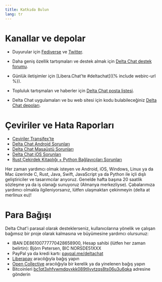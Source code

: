 ```yaml
---
title: Katkıda Bulun
lang: tr
---
```


# Kanallar ve depolar

- Duyurular için [Fediverse](https://chaos.social/web/@delta) ve
  [Twitter](https://twitter.com/delta_chat).

- Daha geniş özellik tartışmaları ve destek almak için
  [Delta Chat destek forumu](https://support.delta.chat).

- Günlük iletişimler için [Libera.Chat'te #deltachat]({% include webirc-url %}).

- Topluluk tartışmaları ve haberler için
  [Delta Chat 
  posta listesi](https://lists.codespeak.net/postorius/lists/delta.codespeak.net/).

- Delta Chat uygulamaları ve bu web sitesi için 
  kodu bulabileceğiniz [Delta Chat depoları](https://github.com/deltachat/).

# Çeviriler ve Hata Raporları 

- [Çeviriler Transifex'te](https://www.transifex.com/delta-chat/public/)
- [Delta Chat Android Sorunları](https://github.com/deltachat/deltachat-android/issues)
- [Delta Chat Masaüstü Sorunları](https://github.com/deltachat/deltachat-desktop/issues)
- [Delta Chat iOS Sorunları](https://github.com/deltachat/deltachat-ios/issues)
- [Rust Çekirdek Kitaplığı + Python Bağlayıcıları Sorunları](https://github.com/deltachat/deltachat-core-rust/issues)

Her zaman yardımcı olmak isteyen ve Android, iOS, Windows, Linux ya da Mac üzerinde C, Rust, Java, Swift, JavaScript ya da Python ile içli dışlı 
geliştiriciler ve tasarımcılar arıyoruz.
Genelde hafta başına 20 saatlik sözleşme ya da iş olanağı sunuyoruz (Almanya merkezliyse). 
Çabalarımıza yardımcı olmakla ilgileniyorsanız, lütfen ulaşmaktan çekinmeyin (delta at merlinux eu)!


# Para Bağışı 

Delta Chat'i parasal olarak desteklerseniz, kullanıcılarına yönelik ve çalışan bağımsız bir proje olarak kalmasına ve büyümesine yardımcı olursunuz: 

- IBAN DE86100777770428658900, Hesap sahibi (lütfen her zaman belirtin): Björn Petersen, BIC NORSDE51XXX
- PayPal ya da kredi kartı: [paypal.me/deltachat](https://paypal.me/deltachat/20)
- [Liberapay](https://liberapay.com/delta.chat/) aracılığıyla bağış yapın
- [Open Collective](https://opencollective.com/delta-chat/donate) aracılığıyla bir kerelik ya da yinelenen bağış yapın
- Bitcoinleri [bc1qt3xhfvwmdqvxkk089tllvvtzqs8ts06u3u6qka](bitcoin:bc1qt3xhfvwmdqvxkk089tllvvtzqs8ts06u3u6qka) adresine gönderin
